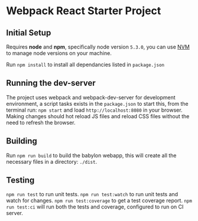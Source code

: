 # Webpack React Starter Project

## Initial Setup
Requires **node** and **npm**, specifically node version `5.3.0`, you can use
[NVM](https://github.com/creationix/nvm) to manage node versions on your machine.

Run `npm install` to install all dependancies listed in `package.json`

## Running the dev-server
The project uses webpack and webpack-dev-server for development environment, a script tasks exists in the `package.json` to start this, from the terminal run:
`npm start` and load `http://localhost:8080` in your browser.
Making changes should hot reload JS files and reload CSS files without the need to refresh the browser.

## Building
Run `npm run build` to build the babylon webapp, this will create all the necessary files in a directory: `./dist`.

## Testing
`npm run test` to run unit tests.
`npm run test:watch` to run unit tests and watch for changes.
`npm run test:coverage` to get a test coverage report.
`npm run test:ci` will run both the tests and coverage, configured to run on CI server.
